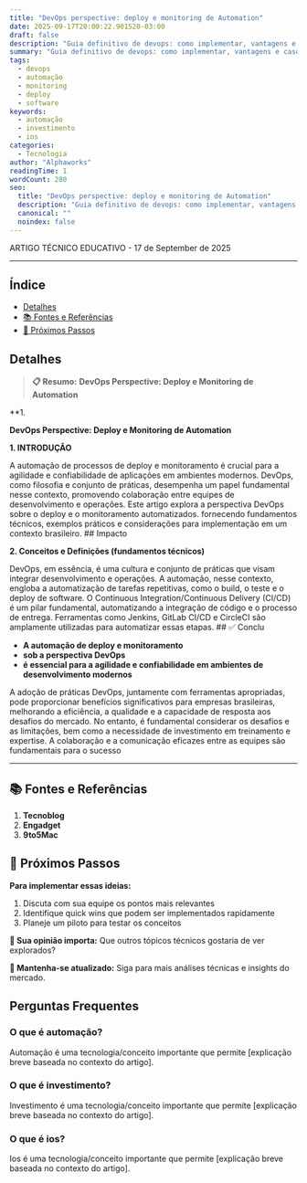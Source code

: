 ```yaml
---
title: "DevOps perspective: deploy e monitoring de Automation"
date: 2025-09-17T20:00:22.901520-03:00
draft: false
description: "Guia definitivo de devops: como implementar, vantagens e casos de sucesso no Brasil. Leia mais sobre devops e suas aplicações práticas."
summary: "Guia definitivo de devops: como implementar, vantagens e casos de sucesso no Brasil. Leia mais sobre devops e suas aplicações práticas."
tags:
  - devops
  - automação
  - monitoring
  - deploy
  - software
keywords:
  - automação
  - investimento
  - ios
categories:
  - Tecnologia
author: "Alphaworks"
readingTime: 1
wordCount: 280
seo:
  title: "DevOps perspective: deploy e monitoring de Automation"
  description: "Guia definitivo de devops: como implementar, vantagens e casos de sucesso no Brasil. Leia mais sobre devops e suas aplicações práticas."
  canonical: ""
  noindex: false
---
```


ARTIGO TÉCNICO EDUCATIVO - 17 de September de 2025

---



## Índice

- [Detalhes](#detalhes)
- [📚 Fontes e Referências](#📚-fontes-e-referências)
- [🚀 Próximos Passos](#🚀-próximos-passos)

## Detalhes

> **📋 Resumo:** 
**DevOps Perspective: Deploy e Monitoring de Automation**

**1.

**DevOps Perspective: Deploy e Monitoring de Automation**

**1. INTRODUÇÃO**

A automação de processos de deploy e monitoramento é crucial para a agilidade e confiabilidade de aplicações em ambientes modernos. DevOps, como filosofia e conjunto de práticas, desempenha um papel fundamental nesse contexto, promovendo colaboração entre equipes de desenvolvimento e operações. Este artigo explora a perspectiva DevOps sobre o deploy e o monitoramento automatizados. fornecendo fundamentos técnicos, exemplos práticos e considerações para implementação em um contexto brasileiro. ## Impacto

**2. Conceitos e Definições (fundamentos técnicos)**

DevOps, em essência, é uma cultura e conjunto de práticas que visam integrar desenvolvimento e operações. A automação, nesse contexto, engloba a automatização de tarefas repetitivas, como o build, o teste e o deploy de software. O Continuous Integration/Continuous Delivery (CI/CD) é um pilar fundamental, automatizando a integração de código e o processo de entrega. Ferramentas como Jenkins, GitLab CI/CD e CircleCI são amplamente utilizadas para automatizar essas etapas. ## ✅ Conclu

- **A automação de deploy e monitoramento**
- **sob a perspectiva DevOps**
- **é essencial para a agilidade e confiabilidade em ambientes de desenvolvimento modernos**

 A adoção de práticas DevOps, juntamente com ferramentas apropriadas, pode proporcionar benefícios significativos para empresas brasileiras, melhorando a eficiência, a qualidade e a capacidade de resposta aos desafios do mercado. No entanto, é fundamental considerar os desafios e as limitações, bem como a necessidade de investimento em treinamento e expertise. A colaboração e a comunicação eficazes entre as equipes são fundamentais para o sucesso

---

## 📚 Fontes e Referências

1. **Tecnoblog**
2. **Engadget**
3. **9to5Mac**

## 🚀 Próximos Passos

**Para implementar essas ideias:**
1. Discuta com sua equipe os pontos mais relevantes
2. Identifique quick wins que podem ser implementados rapidamente  
3. Planeje um piloto para testar os conceitos

**💭 Sua opinião importa:** Que outros tópicos técnicos gostaria de ver explorados?

**🔗 Mantenha-se atualizado:** Siga para mais análises técnicas e insights do mercado.


## Perguntas Frequentes

### O que é automação?

Automação é uma tecnologia/conceito importante que permite [explicação breve baseada no contexto do artigo].

### O que é investimento?

Investimento é uma tecnologia/conceito importante que permite [explicação breve baseada no contexto do artigo].

### O que é ios?

Ios é uma tecnologia/conceito importante que permite [explicação breve baseada no contexto do artigo].


